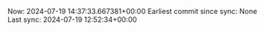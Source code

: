 Now: 2024-07-19 14:37:33.667381+00:00 Earliest commit since sync: None Last sync: 2024-07-19 12:52:34+00:00
